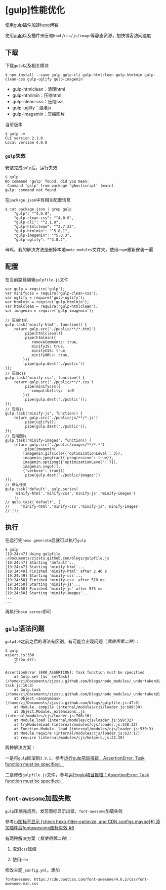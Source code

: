 
# [gulp]性能优化

[使用gulp插件加速hexo博客](https://blog.csdn.net/jinggege0818/article/details/82461795)

使用[gulp](https://gulpjs.com/)以及插件来压缩`html/css/js/image`等静态资源，加快博客访问速度

## 下载

下载`gulp`以及相关模块

```
$ npm install --save gulp gulp-cli gulp-htmlclean gulp-htmlmin gulp-clean-css gulp-uglify gulp-imagemin
```

* gulp-htmlclean：清理html
* gulp-htmlmin：压缩html
* gulp-clean-css：压缩css
* gulp-uglify：混淆js
* gulp-imagemin：压缩图片

当前版本

```
$ gulp -v
CLI version 2.1.0
Local version 4.0.0
```

### `gulp`失效

安装完成`gulp`后，运行失效

```
$ gulp
No command 'gulp' found, did you mean:
 Command 'gslp' from package 'ghostscript' (main)
gulp: command not found
```

在`package.json`中有相关配置信息

```
$ cat package.json | grep gulp
    "gulp": "^4.0.0",
    "gulp-clean-css": "^4.0.0",
    "gulp-cli": "^2.1.0",
    "gulp-htmlclean": "^2.7.22",
    "gulp-htmlmin": "^5.0.1",
    "gulp-imagemin": "^5.0.3",
    "gulp-uglify": "^3.0.2",
```

母鸡，我的解决方法是删掉本地`node_modules`文件夹，使用`cnpm`重新安装一遍

## 配置

在当前路径编辑`gulpfile.js`文件

```
var gulp = require('gulp');
var minifycss = require('gulp-clean-css');
var uglify = require('gulp-uglify');
var htmlmin = require('gulp-htmlmin');
var htmlclean = require('gulp-htmlclean');
var imagemin = require('gulp-imagemin');
 
// 压缩html
gulp.task('minify-html', function() {
    return gulp.src('./public/**/*.html')
        .pipe(htmlclean())
        .pipe(htmlmin({
            removeComments: true,
            minifyJS: true,
            minifyCSS: true,
            minifyURLs: true,
        }))
        .pipe(gulp.dest('./public'))
});
// 压缩css
gulp.task('minify-css', function() {
    return gulp.src('./public/**/*.css')
        .pipe(minifycss({
            compatibility: 'ie8'
        }))
        .pipe(gulp.dest('./public'));
});
// 压缩js
gulp.task('minify-js', function() {
    return gulp.src('./public/js/**/*.js')
        .pipe(uglify())
        .pipe(gulp.dest('./public'));
});
// 压缩图片
gulp.task('minify-images', function() {
    return gulp.src('./public/images/**/*.*')
        .pipe(imagemin(
        [imagemin.gifsicle({'optimizationLevel': 3}), 
        imagemin.jpegtran({'progressive': true}), 
        imagemin.optipng({'optimizationLevel': 7}), 
        imagemin.svgo()],
        {'verbose': true}))
        .pipe(gulp.dest('./public/images'))
});
// 默认任务
gulp.task('default', gulp.series(
    'minify-html','minify-css','minify-js','minify-images')
    );
// gulp.task('default', [
//     'minify-html','minify-css','minify-js','minify-images'
// ]);
```

## 执行

在运行完`hexo generate`后就可以执行`gulp`

```
$ gulp
[19:24:47] Using gulpfile ~/Documents/zjzstu.github.com/blogs/gulpfile.js
[19:24:47] Starting 'default'...
[19:24:47] Starting 'minify-html'...
[19:24:49] Finished 'minify-html' after 2.46 s
[19:24:49] Starting 'minify-css'...
[19:24:50] Finished 'minify-css' after 518 ms
[19:24:50] Starting 'minify-js'...
[19:24:50] Finished 'minify-js' after 575 ms
[19:24:50] Starting 'minify-images'...
...
...
```

再执行`hexo server`即可

## `gulp`语法问题

`gulp4.0`之前之后的语法有区别，有可能会出现问题（*我使用第二种*）：

```
$ gulp
assert.js:350
    throw err;
    ^

AssertionError [ERR_ASSERTION]: Task function must be specified
    at Gulp.set [as _setTask] (/home/zj/Documents/zjzstu.github.com/blogs/node_modules/_undertaker@1.2.0@undertaker/lib/set-task.js:10:3)
    at Gulp.task (/home/zj/Documents/zjzstu.github.com/blogs/node_modules/_undertaker@1.2.0@undertaker/lib/task.js:13:8)
    at Object.<anonymous> (/home/zj/Documents/zjzstu.github.com/blogs/gulpfile.js:47:6)
    at Module._compile (internal/modules/cjs/loader.js:689:30)
    at Object.Module._extensions..js (internal/modules/cjs/loader.js:700:10)
    at Module.load (internal/modules/cjs/loader.js:599:32)
    at tryModuleLoad (internal/modules/cjs/loader.js:538:12)
    at Function.Module._load (internal/modules/cjs/loader.js:530:3)
    at Module.require (internal/modules/cjs/loader.js:637:17)
    at require (internal/modules/cjs/helpers.js:22:18)
```

两种解决方案：

一是将`gulp`回滚到`3.9.1`，参考[运行gulp项目报错：AssertionError: Task function must be specified。](https://blog.csdn.net/adley_app/article/details/85285754)

二是修改`gulpfile.js`文件，参考[运行gulp项目报错：AssertionError: Task function must be specified。](https://blog.csdn.net/qq_31975963/article/details/83034450)

## `font-awesome`加载失败

`gulp`压缩完成后，发现图标显示出错，`font-awesome`加载失败

参考[小图标不显示 [check hexo-filter-optimize, and CDN configs maybe]](https://github.com/theme-next/hexo-filter-optimize/issues/10)和[ 添加插件后fontawesome图标失效 #8 ](https://github.com/theme-next/hexo-filter-optimize/issues/8)

有两种解决方案（*我使用第二种*）：

1. 取消`css`压缩

2. 使用`cdn`

修改主题`_config.yml`，添加

```
fontawesome: https://cdn.bootcss.com/font-awesome/4.6.2/css/font-awesome.min.css
```